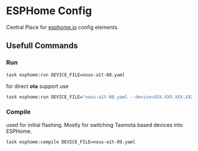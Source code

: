 # ESPHome Config

Central Place for [esphome.io](https://esphome.io/index.html) config elements.


## Usefull Commands

### Run

```sh
task esphome:run DEVICE_FILE=nous-a1t-08.yaml
```

for direct **ota** support use

```sh
task esphome:run DEVICE_FILE="nous-a1t-08.yaml --device=XXX.XXX.XXX.XXX"
```

### Compile
used for initial flashing. Mostly for switching Tasmota based devices into ESPHome.

```sh
task esphome:compile DEVICE_FILE=nous-a1t-09.yaml
```
